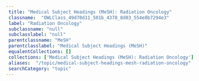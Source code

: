 ```yaml
--- 
 title: "Medical Subject Headings (MeSH): Radiation Oncology" 
 classname:  "OWLClass_49d70d11_501b_4378_8d03_554e8b7294e3" 
 label: "Radiation Oncology" 
 subclassname: "null" 
 subclasslabel: "null" 
 parentclassname: "MeSH" 
 parentclasslabel: "Medical Subject Headings (MeSH)" 
 equalentCollections: [] 
 collections: ['Medical Subject Headings (MeSH): Radiation Oncology']
 aliases:  "/topic/medical-subject-headings-mesh-radiation-oncology"  
 searchCategory: "topic" 
---
```

